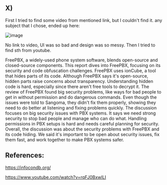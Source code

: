 ## X)
First I tried to find some video from mentioned link, but I couldn't find it. any subject that I chose, ended up here: 

![image](https://github.com/KianaMo/Information-security-HW/assets/103313085/835690a3-f870-4f77-9b02-6facedecae12)

No link to video, UI was so bad and design was so messy. Then I tried to find sth from youtube. 

FreePBX, a widely-used phone system software, blends open-source and closed-source components. This report dives into FreePBX, focusing on its security and code obfuscation challenges. FreePBX uses ionCube, a tool that hides parts of its code. Although FreePBX says it's open-source, hidden parts raise concerns about transparency.
Understanding hidden code is hard, especially since there aren't free tools to decrypt it. The review of FreePBX found big security problems, like ways for bad people to get in without permission and do dangerous commands. Even though the issues were told to Sangoma, they didn't fix them properly, showing they need to do better at listening and fixing problems quickly.
The discussion focuses on big security issues with PBX systems. It says we need strong security to stop bad people and manage who can do what. Handling permissions in PBX setups is hard and needs careful planning for security.
Overall, the discussion was about the security problems with FreePBX and its code hiding. We said it's important to be open about security issues, fix them fast, and work together to make PBX systems safer.




## References:
https://infocondb.org/

https://www.youtube.com/watch?v=rqFJ0BxwlLI
